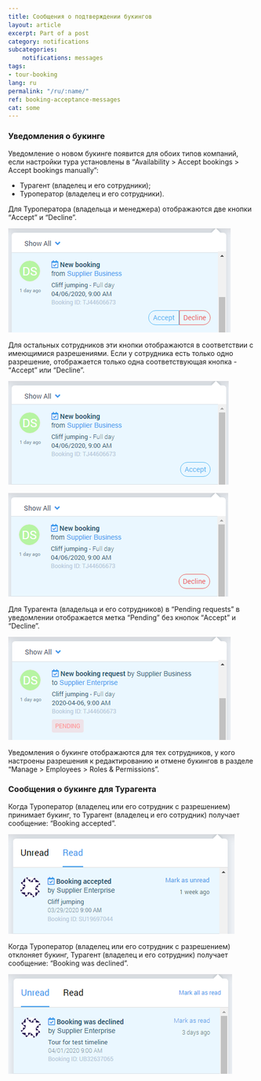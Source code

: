 ```yaml
---
title: Сообщения о подтверждении букингов
layout: article
excerpt: Part of a post
category: notifications
subcategories:
    notifications: messages
tags:
- tour-booking
lang: ru
permalink: "/ru/:name/"
ref: booking-acceptance-messages
cat: some
---
```


### **Уведомления о букинге**

Уведомление о новом букинге появится для обоих типов компаний, если настройки тура установлены в “Availability > Accept bookings > Accept bookings manually”:
- Турагент (владелец и его сотрудники);
- Туроператор (владелец и его сотрудники). 

Для Туроператора (владельца и менеджера) отображаются две кнопки “Accept” и “Decline”. 

![Booking_acceptance_messages1](/assets/images/booking_acceptance_messages1.png)

Для остальных сотрудников эти кнопки отображаются в соответствии с имеющимися разрешениями. Если у сотрудника есть только одно разрешение, отображается только одна соответствующая кнопка - “Accept” или “Decline”.

![Booking_acceptance_messages2](/assets/images/booking_acceptance_messages2.png)

![Booking_acceptance_messages3](/assets/images/booking_acceptance_messages3.png)

Для Турагента (владельца и его сотрудников) в “Pending requests” в уведомлении отображается метка “Pending” без кнопок “Accept” и “Decline”.

![Booking_acceptance_messages4](/assets/images/booking_acceptance_messages4.png)

Уведомления о букинге отображаются для тех сотрудников, у кого настроены разрешения к редактированию и отмене букингов в разделе “Manage > Employees > Roles & Permissions”. 

### **Сообщения о букинге для Турагента**

Когда Туроператор (владелец или его сотрудник с разрешением) принимает букинг, то Турагент (владелец и его сотрудник) получает сообщение: “Booking accepted”.
  
![Booking_acceptance_messages5](/assets/images/booking_acceptance_messages5.png)

Когда Туроператор (владелец или его сотрудник с разрешением) отклоняет букинг, Турагент (владелец и его сотрудник) получает сообщение: “Booking was declined”.
  
![Booking_acceptance_messages6](/assets/images/booking_acceptance_messages6.png)
